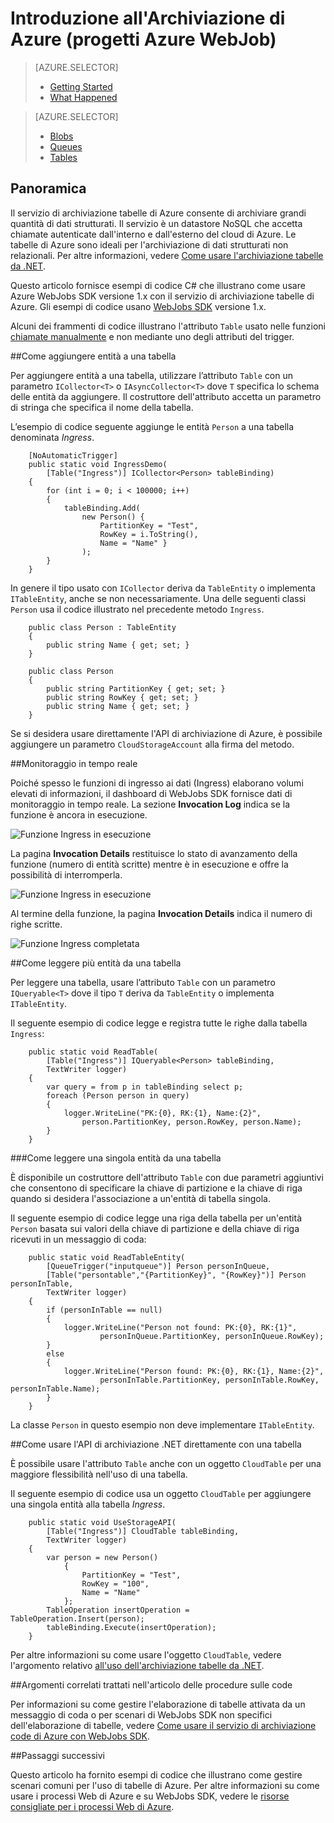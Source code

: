 <properties 
	pageTitle="Introduzione all'Archiviazione di Azure" 
	description="Informazioni su come iniziare a usare l'archiviazione tabelle di Azure in un progetto Azure WebJobs 5 in Visual Studio." 
	services="storage" 
	documentationCenter="" 
	authors="patshea123" 
	manager="douge" 
	editor="tglee"/>

<tags 
	ms.service="storage" 
	ms.workload="web" 
	ms.tgt_pltfrm="vs-getting-started" 
	ms.devlang="na" 
	ms.topic="article" 
	ms.date="07/13/2015" 
	ms.author="patshea123"/>

# Introduzione all'Archiviazione di Azure (progetti Azure WebJob)

> [AZURE.SELECTOR]
> - [Getting Started](vs-storage-webjobs-getting-started-tables.md)
> - [What Happened](vs-storage-webjobs-what-happened.md)

> [AZURE.SELECTOR]
> - [Blobs](vs-storage-webjobs-getting-started-blobs.md)
> - [Queues](vs-storage-webjobs-getting-started-queues.md)
> - [Tables](vs-storage-webjobs-getting-started-tables.md)



## Panoramica

Il servizio di archiviazione tabelle di Azure consente di archiviare grandi quantità di dati strutturati. Il servizio è un datastore NoSQL che accetta chiamate autenticate dall'interno e dall'esterno del cloud di Azure. Le tabelle di Azure sono ideali per l'archiviazione di dati strutturati non relazionali. Per altre informazioni, vedere [Come usare l'archiviazione tabelle da .NET](storage-dotnet-how-to-use-tables.md/#create-a-table "Come usare l'archiviazione tabelle da .NET").

Questo articolo fornisce esempi di codice C# che illustrano come usare Azure WebJobs SDK versione 1.x con il servizio di archiviazione tabelle di Azure. Gli esempi di codice usano [WebJobs SDK](websites-dotnet-webjobs-sdk.md) versione 1.x.

		
Alcuni dei frammenti di codice illustrano l'attributo `Table` usato nelle funzioni [chiamate manualmente](vs-storage-webjobs-getting-started-blobs.md#manual) e non mediante uno degli attributi del trigger.

##Come aggiungere entità a una tabella

Per aggiungere entità a una tabella, utilizzare l’attributo `Table` con un parametro `ICollector<T>` o `IAsyncCollector<T>` dove `T` specifica lo schema delle entità da aggiungere. Il costruttore dell'attributo accetta un parametro di stringa che specifica il nome della tabella.

L’esempio di codice seguente aggiunge le entità `Person` a una tabella denominata *Ingress*.

		[NoAutomaticTrigger]
		public static void IngressDemo(
		    [Table("Ingress")] ICollector<Person> tableBinding)
		{
		    for (int i = 0; i < 100000; i++)
		    {
		        tableBinding.Add(
		            new Person() { 
		                PartitionKey = "Test", 
		                RowKey = i.ToString(), 
		                Name = "Name" }
		            );
		    }
		}

In genere il tipo usato con `ICollector` deriva da `TableEntity` o implementa `ITableEntity`, anche se non necessariamente. Una delle seguenti classi `Person` usa il codice illustrato nel precedente metodo `Ingress`.

		public class Person : TableEntity
		{
		    public string Name { get; set; }
		}

		public class Person
		{
		    public string PartitionKey { get; set; }
		    public string RowKey { get; set; }
		    public string Name { get; set; }
		}

Se si desidera usare direttamente l'API di archiviazione di Azure, è possibile aggiungere un parametro `CloudStorageAccount` alla firma del metodo.

##Monitoraggio in tempo reale

Poiché spesso le funzioni di ingresso ai dati (Ingress) elaborano volumi elevati di informazioni, il dashboard di WebJobs SDK fornisce dati di monitoraggio in tempo reale. La sezione **Invocation Log** indica se la funzione è ancora in esecuzione.

![Funzione Ingress in esecuzione](./media/vs-storage-webjobs-getting-started-tables/ingressrunning.png)

La pagina **Invocation Details** restituisce lo stato di avanzamento della funzione (numero di entità scritte) mentre è in esecuzione e offre la possibilità di interromperla.

![Funzione Ingress in esecuzione](./media/vs-storage-webjobs-getting-started-tables/ingressprogress.png)

Al termine della funzione, la pagina **Invocation Details** indica il numero di righe scritte.

![Funzione Ingress completata](./media/vs-storage-webjobs-getting-started-tables/ingresssuccess.png)

##Come leggere più entità da una tabella

Per leggere una tabella, usare l’attributo `Table` con un parametro `IQueryable<T>` dove il tipo `T` deriva da `TableEntity` o implementa `ITableEntity`.

Il seguente esempio di codice legge e registra tutte le righe dalla tabella `Ingress`:
 
		public static void ReadTable(
		    [Table("Ingress")] IQueryable<Person> tableBinding,
		    TextWriter logger)
		{
		    var query = from p in tableBinding select p;
		    foreach (Person person in query)
		    {
		        logger.WriteLine("PK:{0}, RK:{1}, Name:{2}", 
		            person.PartitionKey, person.RowKey, person.Name);
		    }
		}

###Come leggere una singola entità da una tabella

È disponibile un costruttore dell'attributo `Table` con due parametri aggiuntivi che consentono di specificare la chiave di partizione e la chiave di riga quando si desidera l'associazione a un'entità di tabella singola.

Il seguente esempio di codice legge una riga della tabella per un'entità `Person` basata sui valori della chiave di partizione e della chiave di riga ricevuti in un messaggio di coda:

		public static void ReadTableEntity(
		    [QueueTrigger("inputqueue")] Person personInQueue,
		    [Table("persontable","{PartitionKey}", "{RowKey}")] Person personInTable,
		    TextWriter logger)
		{
		    if (personInTable == null)
		    {
		        logger.WriteLine("Person not found: PK:{0}, RK:{1}",
		                personInQueue.PartitionKey, personInQueue.RowKey);
		    }
		    else
		    {
		        logger.WriteLine("Person found: PK:{0}, RK:{1}, Name:{2}",
		                personInTable.PartitionKey, personInTable.RowKey, personInTable.Name);
		    }
		}


La classe `Person` in questo esempio non deve implementare `ITableEntity`.

##Come usare l'API di archiviazione .NET direttamente con una tabella

È possibile usare l'attributo `Table` anche con un oggetto `CloudTable` per una maggiore flessibilità nell'uso di una tabella.

Il seguente esempio di codice usa un oggetto `CloudTable` per aggiungere una singola entità alla tabella *Ingress*.
 
		public static void UseStorageAPI(
		    [Table("Ingress")] CloudTable tableBinding,
		    TextWriter logger)
		{
		    var person = new Person()
		        {
		            PartitionKey = "Test",
		            RowKey = "100",
		            Name = "Name"
		        };
		    TableOperation insertOperation = TableOperation.Insert(person);
		    tableBinding.Execute(insertOperation);
		}

Per altre informazioni su come usare l'oggetto `CloudTable`, vedere l'argomento relativo [all'uso dell'archiviazione tabelle da .NET](../storage-dotnet-how-to-use-tables.md).

##Argomenti correlati trattati nell'articolo delle procedure sulle code

Per informazioni su come gestire l'elaborazione di tabelle attivata da un messaggio di coda o per scenari di WebJobs SDK non specifici dell'elaborazione di tabelle, vedere [Come usare il servizio di archiviazione code di Azure con WebJobs SDK](vs-storage-webjobs-getting-started-queues.md).



##Passaggi successivi

Questo articolo ha fornito esempi di codice che illustrano come gestire scenari comuni per l'uso di tabelle di Azure. Per altre informazioni su come usare i processi Web di Azure e su WebJobs SDK, vedere le [risorse consigliate per i processi Web di Azure](http://go.microsoft.com/fwlink/?linkid=390226).
 

<!---HONumber=August15_HO6-->
